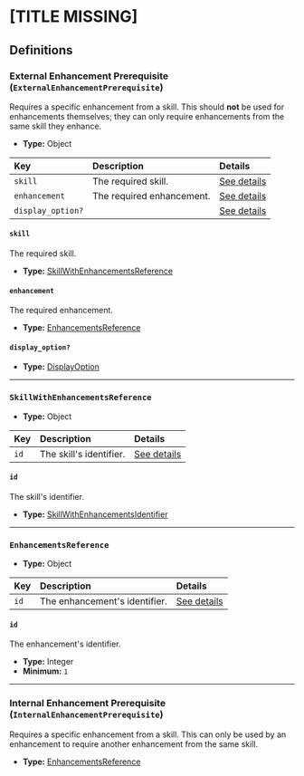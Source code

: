 # [TITLE MISSING]

## Definitions

### <a name="ExternalEnhancementPrerequisite"></a> External Enhancement Prerequisite (`ExternalEnhancementPrerequisite`)

Requires a specific enhancement from a skill. This should **not** be used
for enhancements themselves; they can only require enhancements from the same
skill they enhance.

- **Type:** Object

Key | Description | Details
:-- | :-- | :--
`skill` | The required skill. | <a href="#ExternalEnhancementPrerequisite/skill">See details</a>
`enhancement` | The required enhancement. | <a href="#ExternalEnhancementPrerequisite/enhancement">See details</a>
`display_option?` |  | <a href="#ExternalEnhancementPrerequisite/display_option">See details</a>

#### <a name="ExternalEnhancementPrerequisite/skill"></a> `skill`

The required skill.

- **Type:** <a href="#SkillWithEnhancementsReference">SkillWithEnhancementsReference</a>

#### <a name="ExternalEnhancementPrerequisite/enhancement"></a> `enhancement`

The required enhancement.

- **Type:** <a href="#EnhancementsReference">EnhancementsReference</a>

#### <a name="ExternalEnhancementPrerequisite/display_option"></a> `display_option?`

- **Type:** <a href="../DisplayOption.md#DisplayOption">DisplayOption</a>

---

### <a name="SkillWithEnhancementsReference"></a> `SkillWithEnhancementsReference`

- **Type:** Object

Key | Description | Details
:-- | :-- | :--
`id` | The skill's identifier. | <a href="#SkillWithEnhancementsReference/id">See details</a>

#### <a name="SkillWithEnhancementsReference/id"></a> `id`

The skill's identifier.

- **Type:** <a href="../../_IdentifierGroup.md#SkillWithEnhancementsIdentifier">SkillWithEnhancementsIdentifier</a>

---

### <a name="EnhancementsReference"></a> `EnhancementsReference`

- **Type:** Object

Key | Description | Details
:-- | :-- | :--
`id` | The enhancement's identifier. | <a href="#EnhancementsReference/id">See details</a>

#### <a name="EnhancementsReference/id"></a> `id`

The enhancement's identifier.

- **Type:** Integer
- **Minimum:** `1`

---

### <a name="InternalEnhancementPrerequisite"></a> Internal Enhancement Prerequisite (`InternalEnhancementPrerequisite`)

Requires a specific enhancement from a skill. This can only be used by an
enhancement to require another enhancement from the same skill.

- **Type:** <a href="#EnhancementsReference">EnhancementsReference</a>
